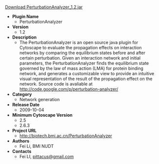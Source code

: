 <a href="PerturbationAnalyzer_1.2.jar">Download PerturbationAnalyzer_1.2.jar</a>

* __Plugin Name__
  * PerturbationAnalyzer
* __Version__
  * 1.2
* __Description__
  * The PerturbationAnalyzer is an open source java plugin for Cytoscape to evaluate the propagation effects on interaction networks by comparing the equilibrium states before and after certain perturbation. Given an interaction network and initial parameters, the PerturbationAnalyzer finds the equilibrium state governed by the law of mass action (LMA) for protein binding network, and generates a customizable view to provide an intuitive visual representation of the result of the propagation effect on the network. Source code is avaliable at http://code.google.com/p/perturbation-analyzer/
* __Category__
  * Network generation
* __Release Date__
  * 2009-10-04
* __Minimum Cytoscape Version__
  * 2.5
  * 2.6.3
* __Project URL__
  * http://biotech.bmi.ac.cn/PerturbationAnalyzer
* __Authors__
  * Fei Li, BMI NUDT
* __Contacts__
  * Fei LI, pittacus@gmail.com
